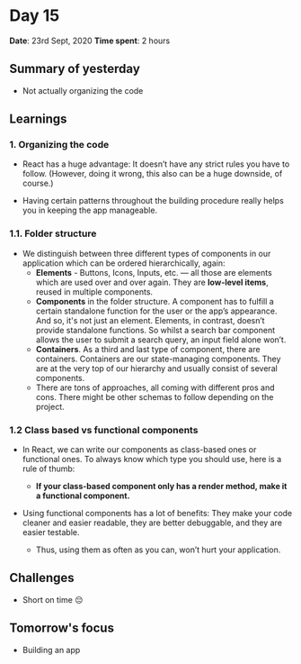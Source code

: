 # Day 15

**Date**: 23rd Sept, 2020
**Time spent**: 2 hours

## Summary of yesterday

- Not actually organizing the code

## Learnings

### 1. Organizing the code

- React has a huge advantage: It doesn’t have any strict rules you have to follow. (However, doing it wrong, this also can be a huge downside, of course.)

-  Having certain patterns throughout the building procedure really helps you in keeping the app manageable.


### 1.1. Folder structure

- We distinguish between three different types of components in our application which can be ordered hierarchically, again:
  - **Elements** - Buttons, Icons, Inputs, etc. — all those are elements which are used over and over again. They are **low-level items**, reused in multiple components.
  - **Components** in the folder structure. A component has to fulfill a certain standalone function for the user or the app’s appearance. And so, it's not just an element. Elements, in contrast, doesn’t provide standalone functions. So whilst a search bar component allows the user to submit a search query, an input field alone won’t.
  - **Containers**. As a third and last type of component, there are containers. Containers are our state-managing components. They are at the very top of our hierarchy and usually consist of several components.
  - There are tons of approaches, all coming with different pros and cons. There might be other schemas to follow depending on the project. 

### 1.2 Class based vs functional components

- In React, we can write our components as class-based ones or functional ones. To always know which type you should use, here is a rule of thumb:
  - **If your class-based component only has a render method, make it a functional component.**

- Using functional components has a lot of benefits: They make your code cleaner and easier readable, they are better debuggable, and they are easier testable.
  - Thus, using them as often as you can, won’t hurt your application. 


## Challenges

- Short on time 😔
  
## Tomorrow's focus

- Building an app
